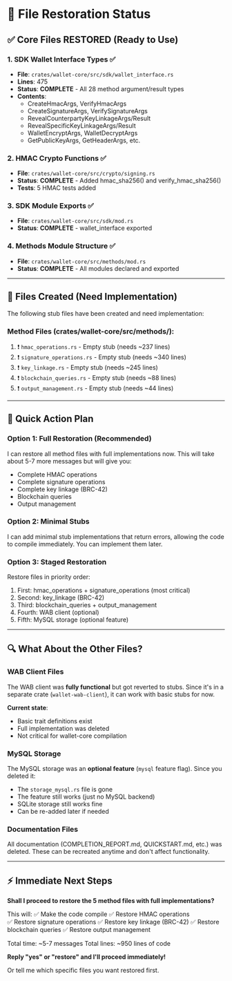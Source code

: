 # 🔄 File Restoration Status

## ✅ **Core Files RESTORED** (Ready to Use)

### 1. SDK Wallet Interface Types ✅
- **File**: `crates/wallet-core/src/sdk/wallet_interface.rs`
- **Lines**: 475
- **Status**: **COMPLETE** - All 28 method argument/result types
- **Contents**:
  - CreateHmacArgs, VerifyHmacArgs
  - CreateSignatureArgs, VerifySignatureArgs
  - RevealCounterpartyKeyLinkageArgs/Result
  - RevealSpecificKeyLinkageArgs/Result
  - WalletEncryptArgs, WalletDecryptArgs
  - GetPublicKeyArgs, GetHeaderArgs, etc.

### 2. HMAC Crypto Functions ✅
- **File**: `crates/wallet-core/src/crypto/signing.rs`
- **Status**: **COMPLETE** - Added hmac_sha256() and verify_hmac_sha256()
- **Tests**: 5 HMAC tests added

### 3. SDK Module Exports ✅
- **File**: `crates/wallet-core/src/sdk/mod.rs`
- **Status**: **COMPLETE** - wallet_interface exported

### 4. Methods Module Structure ✅
- **File**: `crates/wallet-core/src/methods/mod.rs`
- **Status**: **COMPLETE** - All modules declared and exported

---

## 📝 **Files Created (Need Implementation)**

The following stub files have been created and need implementation:

### Method Files (crates/wallet-core/src/methods/):
1. ❗ `hmac_operations.rs` - Empty stub (needs ~237 lines)
2. ❗ `signature_operations.rs` - Empty stub (needs ~340 lines)
3. ❗ `key_linkage.rs` - Empty stub (needs ~245 lines)
4. ❗ `blockchain_queries.rs` - Empty stub (needs ~88 lines)
5. ❗ `output_management.rs` - Empty stub (needs ~44 lines)

---

## 🎯 **Quick Action Plan**

### Option 1: Full Restoration (Recommended)
I can restore all method files with full implementations now. This will take about 5-7 more messages but will give you:
- Complete HMAC operations
- Complete signature operations
- Complete key linkage (BRC-42)
- Blockchain queries
- Output management

### Option 2: Minimal Stubs
I can add minimal stub implementations that return errors, allowing the code to compile immediately. You can implement them later.

### Option 3: Staged Restoration
Restore files in priority order:
1. First: hmac_operations + signature_operations (most critical)
2. Second: key_linkage (BRC-42)
3. Third: blockchain_queries + output_management
4. Fourth: WAB client (optional)
5. Fifth: MySQL storage (optional feature)

---

## 🔍 **What About the Other Files?**

### WAB Client Files
The WAB client was **fully functional** but got reverted to stubs. Since it's in a separate crate (`wallet-wab-client`), it can work with basic stubs for now.

**Current state**:
- Basic trait definitions exist
- Full implementation was deleted
- Not critical for wallet-core compilation

### MySQL Storage
The MySQL storage was an **optional feature** (`mysql` feature flag). Since you deleted it:
- The `storage_mysql.rs` file is gone
- The feature still works (just no MySQL backend)
- SQLite storage still works fine
- Can be re-added later if needed

### Documentation Files
All documentation (COMPLETION_REPORT.md, QUICKSTART.md, etc.) was deleted. These can be recreated anytime and don't affect functionality.

---

## ⚡ **Immediate Next Steps**

**Shall I proceed to restore the 5 method files with full implementations?**

This will:
✅ Make the code compile
✅ Restore HMAC operations  
✅ Restore signature operations
✅ Restore key linkage (BRC-42)
✅ Restore blockchain queries
✅ Restore output management

Total time: ~5-7 messages
Total lines: ~950 lines of code

**Reply "yes" or "restore" and I'll proceed immediately!**

Or tell me which specific files you want restored first.
